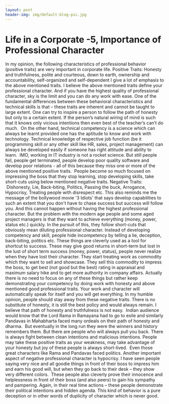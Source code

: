 ```yaml
---
layout: post
header-img: img/default-blog-pic.jpg
---
```


# Life in a Corporate -5, Importance of Professional Character

In my opinion, the following characteristics of professional behavior (positive traits) are very important in corporate life. Positive Traits: Honesty and truthfulness, polite and courteous, down to earth, ownership and accountability, self-organized and self-dependent I give a lot of emphasis to the above mentioned traits. I believe the above mentioned traits define your professional character. And if you have the highest quality of professional character, sky is the limit and you can do any work with ease. One of the fundamental differences between these behavioral characteristics and technical skills is that – these traits are inherent and cannot be taught to large extent. One can try to inspire a person to follow the path of honesty but only to a certain extent. If the person’s natural wiring of mind is such that it knows only vicious intentions then even best of the teacher’s can’t do much.  On the other hand, technical competency is a science which can always be learnt provided one has the aptitude to know and work with technology. Technical knowledge of respective job function (be it programming skill or any other skill like HR, sales, project management) can always be developed easily if someone has right attitude and ability to learn.  IMO, working in IT industry is not a rocket science. But still people fail, people get terminated, people develop poor quality software and develop poor relations - all of this because they miss one or more of the above mentioned positive traits.  People become so much focused on impressing the boss that they stop learning, stop developing skills, take short-cuts using below mentioned negative traits.  Negative Traits:  Dishonesty, Lie, Back-biting, Politics, Passing the buck, Arrogance, Hypocrisy, Treating people with disrespect etc. This also reminds me the message of the bollywood movie '3 Idiots' that says develop capabilities to such an extent that you don't have to chase success but success will follow you. And this cannot happen without having the highest professional character. But the problem with the modern age people and some aged project managers is that they want to achieve everything (money, power, status etc.) quickly. In the pursuit of this, they follow short-cuts that obviously mean diluting professional character. Instead of developing competency and skill, people hide incompetency by telling a lie, deception, back-biting, politics etc. These things are cleverly used as a tool for shortcut to success. These may give good returns in short-term but lost in the lust of short term success (money, power, status), people never realize when they have lost their character. They start treating work as commodity which they want to sell and showcase. They sell this commodity to impress the boss, to get best (not good but the best) rating in appraisal and maximum salary hike and to get more authority in company affairs. Actually there is no need to focus on any of these things but rather keep demonstrating your competency by doing work with honesty and above mentioned good professional traits. Your work and character will automatically speak for itself and you will get everything. In my humble opinion, people should stay away from these negative traits. There is no substitute of honesty, it is still the best policy and would always remain. I believe that path of honesty and truthfulness is not easy.  Indian audience would know that the Lord Rama in Ramayana had to go to exile and similarly Pandavas in Mahabharta faced many ordeals on their path of honesty and dharma.  But eventually in the long run they were the winners and history remembers them. But there are people who will always pull you back. There is always fight between clean intentions and malicious intentions. People may take these positive traits as your weakness, may take advantage of your honesty but joy of these people is always short-lived.  Even those great characters like Rama and Pandavas faced politics. Another important aspect of negative professional character is hypocrisy. I have seen people saying very nice and all goodie things in front of their boss to impress him and earn his good will, but when they go back to their desk – they show very different colors.  These people also cleverly prove their innocence and helplessness in front of their boss (and also peers) to gain his sympathy and pampering. Again, in their real time actions – these people demonstrate their political intentions and hidden agenda. This kind of behavior is a pure deception or in other words of duplicity of character which is never good.